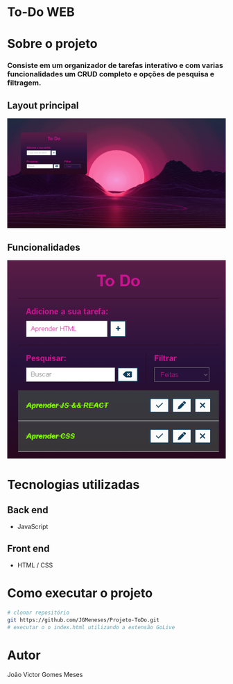 # To-Do WEB

# Sobre o projeto

### Consiste em um organizador de tarefas interativo e com varias funcionalidades um CRUD completo e opções de pesquisa e filtragem.

## Layout principal

![Pagina](./img_prints/Formato%20principal.png) 

## Funcionalidades
![Funiconalidades](./img_prints/TelaFuncionalidades.png)



# Tecnologias utilizadas
## Back end
- JavaScript
## Front end
- HTML / CSS 



# Como executar o projeto

```bash
# clonar repositório
git https://github.com/JGMeneses/Projeto-ToDo.git
# executar o o index.html utilizando a extensão GoLive

```



# Autor

João Victor Gomes Meses
